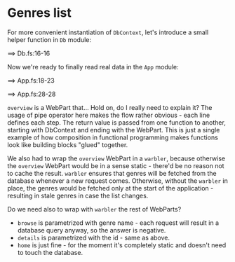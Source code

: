 # Genres list

For more convenient instantiation of `DbContext`, let's introduce a small helper function in `Db` module:

==> Db.fs:16-16

Now we're ready to finally read real data in the `App` module:

==> App.fs:18-23

==> App.fs:28-28

`overview` is a WebPart that... 
Hold on, do I really need to explain it?
The usage of pipe operator here makes the flow rather obvious - each line defines each step.
The return value is passed from one function to another, starting with DbContext and ending with the WebPart.
This is just a single example of how composition in functional programming makes functions look like building blocks "glued" together.

We also had to wrap the `overview` WebPart in a `warbler`, because otherwise the `overview` WebPart would be in a sense static - there'd be no reason not to cache the result.
`warbler` ensures that genres will be fetched from the database whenever a new request comes.
Otherwise, without the `warbler` in place, the genres would be fetched only at the start of the application - resulting in stale genres in case the list changes.

Do we need also to wrap with `warbler` the rest of WebParts?

- `browse` is parametrized with genre name - each request will result in a database query anyway, so the answer is negative.
- `details` is parametrized with the id - same as above.
- `home` is just fine - for the moment it's completely static and doesn't need to touch the database.
